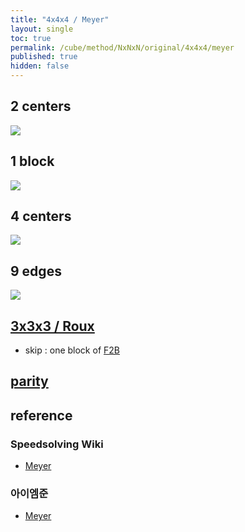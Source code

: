 ```yaml
---
title: "4x4x4 / Meyer"
layout: single
toc: true
permalink: /cube/method/NxNxN/original/4x4x4/meyer
published: true
hidden: false
---
```


<head>
  <base target="_blank">
  <style>
    img {
      max-width: 250px;
    }
  </style>
</head>



## 2 centers

<a href="https://alpha.twizzle.net/edit/?puzzle=4x4x4&stickering=centers-only&setup-alg=Fw+U+R+L+D+Fw">
  <img src="https://user-images.githubusercontent.com/92285528/215302294-43213174-9985-4d57-807b-c072e55a51cd.png">
</a>



## 1 block

<a href="https://alpha.twizzle.net/edit/?puzzle=4x4x4&stickering=F2L&setup-alg=2F2+R2+2F2+R2+s%27+U2+s+2B+R%27+2F%27+R+2B%27+R%27+2F+R+2B%27+L+2F+L%27+2B+L+2F%27+L%27+Uw%27+L+U+L%27+B+L%27+B%27+L+Uw+U+R%27+U%27+R+B+L%27+B%27+L+R%27+U+R+B%27+R+B+R%27+B+L+U%27+L%27+2U%27+L+U+L%27+B+L%27+B%27+L+2U+L+U+L%27+B%27+U2+R%27+U+R+U%27+B+U%27+B%27+2B%27+2F+U2+s+U2+s2+U+s%27+U+s">
  <img src="https://user-images.githubusercontent.com/92285528/215303632-3e85ab4c-ee01-4adc-9d90-f4e32983b361.png">
</a>



## 4 centers

<a href="https://alpha.twizzle.net/edit/?puzzle=4x4x4&setup-alg=2F+R+B+R%27+U+R%27+U%27+R+2F%27%0A2U%27+L+U+L%27+B+L%27+B%27+L+2U%0A2F+R+B+R%27+U+R%27+U%27+R+2F%27%0AB2+R%27%0A2U%27+L+U+L%27+B+L%27+B%27+L+2U%0AR">
  <img src="https://user-images.githubusercontent.com/92285528/215304125-e57739dd-9cd5-4243-89fd-f3c18041ac48.png">
</a>



## 9 edges

<a href="https://alpha.twizzle.net/edit/?puzzle=4x4x4&setup-alg=U+B+U+B+U2+B2+U+B+F%27+L+F+F+R+F%27+B+U+B+U2">
  <img src="https://user-images.githubusercontent.com/92285528/215304214-67971ab6-bfbb-4621-91d6-2a2029d050de.png">
</a>



## [3x3x3 / Roux](/cube/method/NxNxN/original/3x3x3/roux)
  
- skip : one block of [F2B](/cube/method/NxNxN/original/3x3x3/roux#f2b)

## [parity](/cube/method/NxNxN/original/4x4x4/parity)



## reference

### Speedsolving Wiki

- [Meyer](https://www.speedsolving.com/wiki/index.php/Meyer_method)

### 아이엠준

- [Meyer](https://youtu.be/iBbqL0v3naI)
